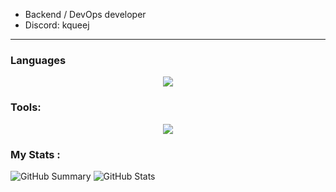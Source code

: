 -  Backend / DevOps developer 
-  Discord: kqueej
---
### Languages

<p align="center">
  <a href="https://skillicons.dev">
    <img src="https://skillicons.dev/icons?i=rust,py,go,cpp&theme=dark" />
  </a>
</p>

### Tools:
<p align="center">
  <a href="https://skillicons.dev">
    <img src="https://skillicons.dev/icons?i=bash,powershell,git,mysql,docker,neovim,linux,clion,pycharm&theme=dark" />
  </a>
</p>

### My Stats : 
![GitHub Summary](http://github-profile-summary-cards.vercel.app/api/cards/profile-details?username=Junsious&theme=solarized_dark)
![GitHub Stats](https://streak-stats.demolab.com?user=Junsious&theme=solarized-dark&hide_border=true)

